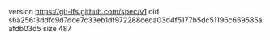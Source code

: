 version https://git-lfs.github.com/spec/v1
oid sha256:3ddfc9d7dde7c33eb1df972288ceda03d4f5177b5dc51196c659585aafdb03d5
size 487
